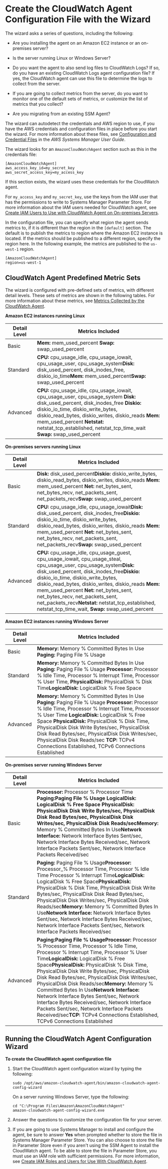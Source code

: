 # Create the CloudWatch Agent Configuration File with the Wizard<a name="create-cloudwatch-agent-configuration-file-wizard"></a>

The wizard asks a series of questions, including the following:

+ Are you installing the agent on an Amazon EC2 instance or an on\-premises server?

+ Is the server running Linux or Windows Server?

+ Do you want the agent to also send log files to CloudWatch Logs? If so, do you have an existing CloudWatch Logs agent configuration file? If yes, the CloudWatch agent can use this file to determine the logs to collect from the server\.

+ If you are going to collect metrics from the server, do you want to monitor one of the default sets of metrics, or customize the list of metrics that you collect?

+ Are you migrating from an existing SSM Agent?

The wizard can autodetect the credentials and AWS region to use, if you have the AWS credentials and configuration files in place before you start the wizard\. For more information about these files, see [ Configuration and Credential Files](http://docs.aws.amazon.com/cli/latest/userguide/cli-config-files.html.html) in the *AWS Systems Manager User Guide*\.

The wizard looks for an `AmazonCloudWatchAgent` section such as this in the credentials file:

```
[AmazonCloudWatchAgent]
aws_access_key_id=my_secret_key
aws_secret_access_key=my_access_key
```

If this section exists, the wizard uses these credentials for the CloudWatch agent\.

For `my_access_key` and `my_secret_key`, use the keys from the IAM user that has the permissions to write to Systems Manager Parameter Store\. For more information about the IAM users needed for CloudWatch agent, see [Create IAM Users to Use with CloudWatch Agent on On\-premises Servers](create-iam-roles-for-cloudwatch-agent.md#create-iam-roles-for-cloudwatch-agent-users)\.

In the configuration file, you can specify what region the agent sends metrics to, if it is different than the region in the `[default]` section\. The default is to publish the metrics to region where the Amazon EC2 instance is located\. If the metrics should be published to a different region, specify the region here\. In the following example, the metrics are published to the `us-west-1` region\.

```
[AmazonCloudWatchAgent]
region=us-west-1
```

## CloudWatch Agent Predefined Metric Sets<a name="cloudwatch-agent-preset-metrics"></a>

The wizard is configured with pre\-defined sets of metrics, with different detail levels\. These sets of metrics are shown in the following tables\. For more information about these metrics, see [Metrics Collected by the CloudWatch Agent](CW_Support_For_AWS.md#metrics-collected-by-CloudWatch-agent)\. 

**Amazon EC2 instances running Linux**


| Detail Level | Metrics Included | 
| --- | --- | 
|  Basic |  **Mem:** mem\_used\_percent **Swap:** swap\_used\_percent  | 
|  Standard |  **CPU:** cpu\_usage\_idle, cpu\_usage\_iowait, cpu\_usage\_user, cpu\_usage\_system**Disk:** disk\_used\_percent, disk\_inodes\_free, diskio\_io\_time**Mem:** mem\_used\_percent**Swap:** swap\_used\_percent  | 
|  Advanced |  **CPU:** cpu\_usage\_idle, cpu\_usage\_iowait, cpu\_usage\_user, cpu\_usage\_system **Disk:** disk\_used\_percent, disk\_inodes\_free **Diskio:** diskio\_io\_time, diskio\_write\_bytes, diskio\_read\_bytes, diskio\_writes, diskio\_reads **Mem:** mem\_used\_percent **Netstat:** netstat\_tcp\_established, netstat\_tcp\_time\_wait **Swap:** swap\_used\_percent  | 

**On\-premises servers running Linux**


| Detail Level | Metrics Included | 
| --- | --- | 
|  Basic |  **Disk:** disk\_used\_percent**Diskio:** diskio\_write\_bytes, diskio\_read\_bytes, diskio\_writes, diskio\_reads **Mem:** mem\_used\_percent **Net:** net\_bytes\_sent, net\_bytes\_recv, net\_packets\_sent, net\_packets\_recv**Swap:** swap\_used\_percent  | 
|  Standard |  **CPU:** cpu\_usage\_idle, cpu\_usage\_iowait**Disk:** disk\_used\_percent, disk\_inodes\_free**Diskio:** diskio\_io\_time, diskio\_write\_bytes, diskio\_read\_bytes, diskio\_writes, diskio\_reads **Mem:** mem\_used\_percent **Net:** net\_bytes\_sent, net\_bytes\_recv, net\_packets\_sent, net\_packets\_recv**Swap:** swap\_used\_percent  | 
|  Advanced |  **CPU:** cpu\_usage\_idle, cpu\_usage\_guest, cpu\_usage\_iowait, cpu\_usage\_steal, cpu\_usage\_user, cpu\_usage\_system**Disk:** disk\_used\_percent, disk\_inodes\_free**Diskio:** diskio\_io\_time, diskio\_write\_bytes, diskio\_read\_bytes, diskio\_writes, diskio\_reads  **Mem:** mem\_used\_percent **Net:** net\_bytes\_sent, net\_bytes\_recv, net\_packets\_sent, net\_packets\_recv**Netstat:** netstat\_tcp\_established, netstat\_tcp\_time\_wait, **Swap:** swap\_used\_percent  | 

**Amazon EC2 instances running Windows Server**


| Detail Level | Metrics Included | 
| --- | --- | 
|  Basic |  **Memory:** Memory % Committed Bytes In Use **Paging:** Paging File % Usage  | 
|  Standard |  **Memory:** Memory % Committed Bytes In Use **Paging:** Paging File % Usage **Processor:** Processor % Idle Time, Processor % Interrupt Time, Processor % User Time,  **PhysicalDisk:** PhysicalDisk % Disk Time**LogicalDisk:** LogicalDisk % Free Space  | 
|  Advanced |  **Memory:** Memory % Committed Bytes In Use **Paging:** Paging File % Usage **Processor:** Processor % Idle Time, Processor % Interrupt Time, Processor % User Time **LogicalDisk:** LogicalDisk % Free Space  **PhysicalDisk:** PhysicalDisk % Disk Time, PhysicalDisk Disk Write Bytes/sec, PhysicalDisk Disk Read Bytes/sec, PhysicalDisk Disk Writes/sec, PhysicalDisk Disk Reads/sec **TCP:** TCPv4 Connections Established, TCPv6 Connections Established   | 

**On\-premises server running Windows Server**


| Detail Level | Metrics Included | 
| --- | --- | 
|  Basic |  **Processor:** Processor % Processor Time **Paging:**Paging File % Usage **LogicalDisk:** LogicalDisk % Free Space **PhysicalDisk:** PhysicalDisk Disk Write Bytes/sec, PhysicalDisk Disk Read Bytes/sec, PhysicalDisk Disk Writes/sec, PhysicalDisk Disk Reads/sec**Memory:** Memory % Committed Bytes In Use**Network Interface:** Network Interface Bytes Sent/sec, Network Interface Bytes Received/sec, Network Interface Packets Sent/sec, Network Interface Packets Received/sec  | 
|  Standard |  **Paging:** Paging File % Usage**Processor:** Processor\_% Processor Time, Processor % Idle Time Processor % Interrupt Time**LogicalDisk:** LogicalDisk % Free Space**PhysicalDisk:** PhysicalDisk % Disk Time, PhysicalDisk Disk Write Bytes/sec, PhysicalDisk Disk Read Bytes/sec, PhysicalDisk Disk Writes/sec, PhysicalDisk Disk Reads/sec**Memory:** Memory % Committed Bytes In Use**Network Interface:** Network Interface Bytes Sent/sec, Network Interface Bytes Received/sec, Network Interface Packets Sent/sec, Network Interface Packets Received/sec   | 
|  Advanced |  **Paging:**Paging File % Usage**Processor:** Processor % Processor Time, Processor % Idle Time, Processor % Interrupt Time, Processor % User Time**LogicalDisk:** LogicalDisk % Free Space**PhysicalDisk:** PhysicalDisk % Disk Time, PhysicalDisk Disk Write Bytes/sec, PhysicalDisk Disk Read Bytes/sec, PhysicalDisk Disk Writes/sec, PhysicalDisk Disk Reads/sec**Memory:** Memory % Committed Bytes In Use**Network Interface:** Network Interface Bytes Sent/sec, Network Interface Bytes Received/sec, Network Interface Packets Sent/sec, Network Interface Packets Received/sec**TCP:** TCPv4 Connections Established, TCPv6 Connections Established  | 

## Running the CloudWatch Agent Configuration Wizard<a name="cloudwatch-agent-running-wizard"></a>

**To create the CloudWatch agent configuration file**

1. Start the CloudWatch agent configuration wizard by typing the following:

   ```
   sudo /opt/aws/amazon-cloudwatch-agent/bin/amazon-cloudwatch-agent-config-wizard
   ```

   On a server running Windows Server, type the following:

   ```
   cd "C:\Program Files\Amazon\AmazonCloudWatchAgent"
   amazon-cloudwatch-agent-config-wizard.exe
   ```

1. Answer the questions to customize the configuration file for your server\.

1. If you are going to use Systems Manager to install and configure the agent, be sure to answer **Yes** when prompted whether to store the file in Systems Manager Parameter Store\. You can also choose to store the file in Parameter Store even if you aren't using the SSM Agent to install the CloudWatch agent\. To be able to store the file in Parameter Store, you must use an IAM role with sufficient permissions\. For more information, see [Create IAM Roles and Users for Use With CloudWatch Agent](create-iam-roles-for-cloudwatch-agent.md)\.